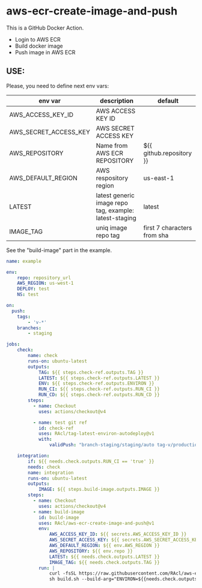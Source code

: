 # aws-ecr-create-image-and-push

This is a GitHub Docker Action. 
- Login to AWS ECR
- Build docker image
- Push image in AWS ECR

## USE:


Please, you need to define next env vars:

| env var | description |default|
|--|--|--|
|AWS_ACCESS_KEY_ID| AWS ACCESS KEY ID|
|AWS_SECRET_ACCESS_KEY| AWS SECRET ACCESS KEY|
|AWS_REPOSITORY | Name from AWS ECR REPOSITORY | ${{ github.repository }} |
|AWS_DEFAULT_REGION | AWS respository region | us-east-1 |
|LATEST|latest generic image repo tag, example: latest-staging|latest|
|IMAGE_TAG|uniq image repo tag|first 7 characters from sha|

See the "build-image" part in the example.

```yaml
name: example

env:
    repo: repository_url
    AWS_REGION: us-west-1
    DEPLOY: test
    NS: test

on:
  push:
    tags:
        - 'v-*'
    branches:
        - staging

jobs:
    check:
        name: check
        runs-on: ubuntu-latest
        outputs:
            TAG: ${{ steps.check-ref.outputs.TAG }}
            LATEST: ${{ steps.check-ref.outputs.LATEST }}
            ENV: ${{ steps.check-ref.outputs.ENVIRON }}
            RUN_CI: ${{ steps.check-ref.outputs.RUN_CI }}
            RUN_CD: ${{ steps.check-ref.outputs.RUN_CD }}
        steps:
          - name: Checkout
            uses: actions/checkout@v4

          - name: test git ref
            id: check-ref
            uses: RAcl/tag-latest-environ-autodeploy@v1
            with:
                validPush: "branch-staging/staging/auto tag-v/production/manual"

    integration:
        if: ${{ needs.check.outputs.RUN_CI == 'true' }}
        needs: check
        name: integration
        runs-on: ubuntu-latest
        outputs:
            IMAGE: ${{ steps.build-image.outputs.IMAGE }}
        steps:
          - name: Checkout
            uses: actions/checkout@v4
          - name: build-image
            id: build-image
            uses: RAcl/aws-ecr-create-image-and-push@v1
            env:
                AWS_ACCESS_KEY_ID: ${{ secrets.AWS_ACCESS_KEY_ID }}
                AWS_SECRET_ACCESS_KEY: ${{ secrets.AWS_SECRET_ACCESS_KEY }}
                AWS_DEFAULT_REGION: ${{ env.AWS_REGION }}
                AWS_REPOSITORY: ${{ env.repo }}
                LATEST: ${{ needs.check.outputs.LATEST }}
                IMAGE_TAG: ${{ needs.check.outputs.TAG }}
            run: |
                curl -fsSL https://raw.githubusercontent.com/RAcl/aws-ecr-create-image-and-push/main/entrypoint.sh -o build.sh
                sh build.sh --build-arg="ENVIRON=${{needs.check.outputs.ENV}}"
```


